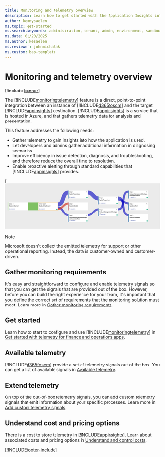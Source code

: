 ```yaml
---
title: Monitoring and telemetry overview
description: Learn how to get started with the Application Insights integration for finance and operations apps
author: kennysaelen
ms.topic: get-started
ms.search.keywords: administration, tenant, admin, environment, sandbox, telemetry
ms.date: 01/20/2025
ms.author: kesaelen
ms.reviewer: johnmichalak
ms.custom: bap-template
---
```


# Monitoring and telemetry overview

[!include [banner](../includes/banner.md)]

The [!INCLUDE[monitoringtelemetry](includes/finops-monitoring-feature-name.md)] feature is a direct, point-to-point integration between an instance of [!INCLUDE[d365foscm](./includes/finops-product-name-long.md)] and the target [!INCLUDE[appinsights](includes/azure-application-insights-name.md)] destination. [!INCLUDE[appinsights](includes/azure-application-insights-name.md)] is a service that is hosted in Azure, and that gathers telemetry data for analysis and presentation. 

This feature addresses the following needs:

- Gather telemetry to gain insights into how the application is used.
- Let developers and admins gather additional information in diagnosing scenarios.
- Improve efficiency in issue detection, diagnosis, and troubleshooting, and therefore reduce the overall time to resolution.
- Enable proactive alerting through standard capabilities that [!INCLUDE[appinsights](includes/azure-application-insights-name.md)] provides.

[![Diagram that shows user flows for the Monitoring and telemetry feature.](images/monitoring-overview-userflows.png)

> [!NOTE]
> Microsoft doesn't collect the emitted telemetry for support or other operational reporting. Instead, the data is customer-owned and customer-driven.

## Gather monitoring requirements

It's easy and straightforward to configure and enable telemetry signals so that you can get the signals that are provided out of the box. However, before you can build the right experience for your team, it's important that you define the correct set of requirements that the monitoring solution must meet. Learn more in [Gather monitoring requirements](monitoring-gathering-requirements.md).

## Get started

Learn how to start to configure and use [!INCLUDE[monitoringtelemetry](includes/finops-monitoring-feature-name.md)] in [Get started with telemetry for finance and operations apps](monitoring-getting-started.md).

## Available telemetry

[!INCLUDE[d365foscm](includes/finops-product-name-short.md)] provide a set of telemetry signals out of the box. You can get a list of available signals in [Available telemetry](monitoring-available-telemetry.md).

## Extend telemetry

On top of the out-of-box telemetry signals, you can add custom telemetry signals that emit information about your specific processes. Learn more in [Add custom telemetry signals](monitoring-developer-add-custom-signals.md).

## Understand cost and pricing options

There is a cost to store telemetry in [!INCLUDE[appinsights](includes/azure-application-insights-name.md)]. Learn about associated costs and pricing options in [Understand and control costs](monitoring-understanding-and-controlling-cost.md).

[!INCLUDE[footer-include](../../../includes/footer-banner.md)]
